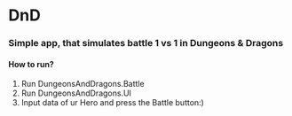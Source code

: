 # DnD
### Simple app, that simulates battle 1 vs 1 in Dungeons & Dragons
#### How to run?
1. Run DungeonsAndDragons.Battle
2. Run DungeonsAndDragons.UI
3. Input data of ur Hero and press the Battle button:)
